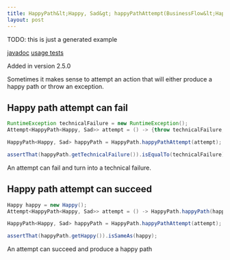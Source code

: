```yaml
---
title: HappyPath&lt;Happy, Sad&gt; happyPathAttempt(BusinessFlow&lt;Happy, Sad&gt;&gt;)
layout: post
---
```

TODO: this is just a generated example

[javadoc](https://oss.sonatype.org/service/local/repositories/releases/archive/io/github/theangrydev/business-flows/10.3.0/business-flows-10.3.0-javadoc.jar/!/io/github/theangrydev/businessflows/HappyPath.html#happyPathAttempt-io.github.theangrydev.businessflows.Attempt-) [usage tests](https://github.com/theangrydev/business-flows/blob/master/src/test/java/api/usage/happypath/HappyPathAttemptTest.java)

Added in version 2.5.0

Sometimes it makes sense to attempt an action that will either produce a happy path or throw an exception.

## Happy path attempt can fail
```java
RuntimeException technicalFailure = new RuntimeException();
Attempt<HappyPath<Happy, Sad>> attempt = () -> {throw technicalFailure;};

HappyPath<Happy, Sad> happyPath = HappyPath.happyPathAttempt(attempt);

assertThat(happyPath.getTechnicalFailure()).isEqualTo(technicalFailure);
```
An attempt can fail and turn into a technical failure.

## Happy path attempt can succeed
```java
Happy happy = new Happy();
Attempt<HappyPath<Happy, Sad>> attempt = () -> HappyPath.happyPath(happy);

HappyPath<Happy, Sad> happyPath = HappyPath.happyPathAttempt(attempt);

assertThat(happyPath.getHappy()).isSameAs(happy);
```
An attempt can succeed and produce a happy path

